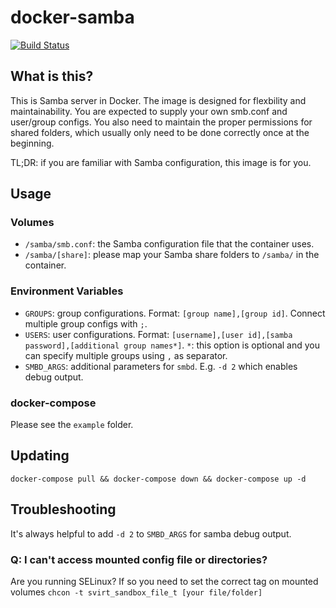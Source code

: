 # docker-samba

[![Build Status](https://ci.quacker.org/api/badges/d/docker-samba/status.svg)](https://ci.quacker.org/d/docker-samba)

## What is this?
This is Samba server in Docker. The image is designed for flexbility and maintainability. You are expected to supply your own smb.conf and user/group configs. You also need to maintain the proper permissions for shared folders, which usually only need to be done correctly once at the beginning.

TL;DR: if you are familiar with Samba configuration, this image is for you.

## Usage
### Volumes
- `/samba/smb.conf`: the Samba configuration file that the container uses.
- `/samba/[share]`: please map your Samba share folders to `/samba/` in the container.

### Environment Variables
- `GROUPS`: group configurations. Format: `[group name],[group id]`. Connect multiple group configs with `;`.
- `USERS`: user configurations. Format: `[username],[user id],[samba password],[additional group names*]`. `*`: this option is optional and you can specify multiple groups using `,` as separator.  
- `SMBD_ARGS`: additional parameters for `smbd`. E.g. `-d 2` which enables debug output.

### docker-compose
Please see the `example` folder. 

## Updating
`docker-compose pull && docker-compose down && docker-compose up -d`

## Troubleshooting
It's always helpful to add `-d 2` to `SMBD_ARGS` for samba debug output.

### Q: I can't access mounted config file or directories?
Are you running SELinux? If so you need to set the correct tag on mounted volumes `chcon -t svirt_sandbox_file_t [your file/folder]`
